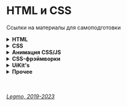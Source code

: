 <h1>HTML и CSS</h1>

Ссылки на материалы для самоподготовки
<br>

[//]: # (HTML)
<details><summary><b>HTML</b></summary><p>

- [schoolsw3.com — HTML Самоучитель](https://www.schoolsw3.com/html/html_form_attributes.php)
- [html5book.ru — HTML и HTML5](https://html5book.ru/html-html5/)
- [Estelle Weyl, Rachel Andrew, Jhey Tompkins — Учим HTML5](https://hcdev-ru.pages.dev/learn/html5/)
- [itchief.ru — Подробное руководство по HTML и CSS](https://itchief.ru/html-and-css/)
- [MDN — Основы HTML](https://developer.mozilla.org/ru/docs/Learn/Getting_started_with_the_web/HTML_basics)
- [Дока — HTLM](https://doka.guide/html/)
- [html5css.ru — HTML с нуля. HTML учебник для начинающих и чайников](https://html5css.ru/html/default.php)
- [w3schools.com — HTML Tutorial (en)](https://www.w3schools.com/html/default.asp)
- [html5beginner — Уроки по HTML/CSS/JavaScript/PHP для начинающих (w3schools.com на русском)](https://html5beginner.github.io/)

<br></p>
</details>

[//]: # (CSS)
<details><summary><b>CSS</b></summary><p>

[//]: # (Общее)
- <details><summary><b>Общее</b></summary><p>

  - [hcdev-ru — Учим CSS3](https://hcdev-ru.pages.dev/learn/css3/)
  - [html5book.ru — CSS и CSS3](https://html5book.ru/css-css3/)
  - [MDN — Основы CSS](https://developer.mozilla.org/ru/docs/Learn/Getting_started_with_the_web/CSS_basics)
  - [itchief.ru — Подробное руководство по HTML и CSS](https://itchief.ru/html-and-css/)
  - [Дока — CSS](https://doka.guide/css/)
  - [MDN — Css селекторы ](https://developer.mozilla.org/ru/docs/Web/CSS/CSS_Selectors)
  - [w3schools.com — CSS Tutorial (en)](https://www.w3schools.com/css/default.asp)

  <br></p>
  </details>

[//]: # (Что нового?)
- <details><summary><b>Что нового?</b></summary><p>

  - Примеры «новых» возможностей на осень 2023:
    - Контейнерные запросы (`@container`, `container queries`)
      - стилизовать элементы в зависимости от размера их родительского контейнера.
    - Запросы стиля (`style queries`)
      - если у родителя есть аттрибут `style = "someStyle"`, примени такие-то правила
    - Псевдокласс `:has` 
      - стилизовать элементы с учетом наличия у них определенного потомка
    - Директива `@apply` 
      - переиспользовать набор стилей, определенных в классе. Примени к `.redButton` все стили от `.defaultElement`
    - Свойство `color-adjust` 
      - корректировать цвета элемента с учетом фонового цвета. Гарантирует четкое отображение текста поверх фоновой картикни или цвета
    - Микросинтаксис `:nth-of`
      - продвинутая вресия псевдокласса `:nth-child`
    - `Text-wrap: balance` 
      - сбалансированный перенос текста для заголовков
    - `Initial-letter` 
      - стилизация первой буквы текста (работает в свзяке с `:first-letter`)
    - Динамические единицы измерения области просмотра (`viewport`) 
      - учитывает например, автоматически скрываемые навигационные панели на мобильных.
      - `svh` и `svw` — наименьший активный размер области просмотра;
      - `lvh` и `lvw` — наибольший активный размер области просмотра;
      - `dvh` и `dvw` — динмамические. Автоматически получают новые значения при отображении/скрытии дополнительных браузерных панелей (поиск, панель управления...)
    - Цветовые пространства с широкой гаммой 
      - можно использовать новые цвета (sRGB, Display-p3, A98-RGB,, Rec202, ProPhoto). Раньше были только RGB, RGBa, HEX, HSL и HWB.
    - Функция `Color-mix()` 
      - получение цвета смешиванием значений двух исходных цветов. Напрмиер можно «высветлять» цвет не делая его прозрачным
    - Вложенность селекторов (`nesting`)
      - вкладывать селекторы друг в друга, как в SASS
    - Каскадные слои (`cascade layers`)
      - можно гибко управлять приоритетом стилей
    - Стили с ограниченной областью видимости (`scoped styles`)
      - создавать пространства имен CSS
    - Тригонометрические функции
    - Индивидуальные свойства трансформации
      - функции в правиле `transform` можно задавать по отдельности, не надо каждый раз повторять все (translateX, rotate, scale) 
    - HTML-аттрибут `Popover`
      - превращает лемент во сплывающее окно. Избалет от необходимости писать ему z-index, логику кнопки зактрытия и т.д. 
    - Позиционирование якоря (`anchor positioning`)
      - позицинирование всплывающих оконо относительно желемнта, над которым они появились
    - `Selectmenu`
      - различный фишки для создания удобных выпадающих меню
    - Дискретные свойства переходов
      - возможность анимирования дискретных свойств, таких как `z-index` и `display`.
    - Анимации, управляемые прокруткой (`scroll-driven animations`)
      - при скролле контейнерв вверх и вниз, анимация проигрывается вперед и назад (эффектом параллакса и т.д.)
    - Переходы отображения (`view transitions`)
      - модифицировать DOM за один шаг путем создания перехода между двумя состояниями

  - **Ссылки**
    - [Habr — Новинки CSS и UI: I/O 2023](https://habr.com/ru/articles/741914)
    - [Medium — Обзор функциональностей CSS, которые появились в 2022 году](https://medium.com/nuances-of-programming/%D0%BE%D0%B1%D0%B7%D0%BE%D1%80-%D1%84%D1%83%D0%BD%D0%BA%D1%86%D0%B8%D0%BE%D0%BD%D0%B0%D0%BB%D1%8C%D0%BD%D0%BE%D1%81%D1%82%D0%B5%D0%B9-css-%D0%BA%D0%BE%D1%82%D0%BE%D1%80%D1%8B%D0%B5-%D0%BF%D0%BE%D1%8F%D0%B2%D0%B8%D0%BB%D0%B8%D1%81%D1%8C-%D0%B2-2022-%D0%B3%D0%BE%D0%B4%D1%83-9b754380e700)

    <br></p>
    </details>

[//]: # (Grid)
- <details><summary><b>Grid</b></summary><p>

  - [Habr — Полное визуальное руководство/шпаргалка по CSS Grid](https://habr.com/ru/company/macloud/blog/564182/)
  - [Дока — Гайд по Grid](https://doka.guide/css/grid-guide/)
  - [hcdev-ru — Grid](https://hcdev-ru.pages.dev/learn/grid/)

  <br></p>
  </details>

[//]: # (Flexbox)
- <details><summary><b>Flexbox</b></summary><p>
  
  - [Habr — Полное руководство по Flexbox](https://habr.com/ru/articles/467049/)
  - [Дока — Гайд по Flexbox](https://doka.guide/css/flexbox-guide/?ysclid=lpqk079mmj22424324)
  - [hcdev-ru — Flexbox](https://hcdev-ru.pages.dev/learn/flex/)
  - [webref.ru — Визуальное руководство по свойствам flexbox](https://webref.ru/layout/visual-guide-flexbox/usage)
  - [webref.ru — Руководство по флексбоксам](https://webref.ru/layout/flexbox-tutorial)

  <br></p>
  </details>

[//]: # (Отдельные темы)
- <details><summary><b>Отдельные темы</b></summary><p>

  - [Дока — Контекст наложения](https://doka.guide/css/stacking-context/)
  - [Дока — Специфичность](https://doka.guide/css/specificity/)
  - [Дока — Принцип каскада](https://doka.guide/css/cascade/)
  - [Дока — Наследование](https://doka.guide/css/inheritance/)
  - [Дока — Блочная модель](https://doka.guide/css/box-model/)
  - [Дока — Единицы измерения](https://doka.guide/css/numeric-types)
  - [Дока — Вендорные префиксы](https://doka.guide/css/vendor-prefixes)
  - [Дока — Псевдоэлементы](https://doka.guide/css/pseudoelements)
  - [Дока — Псевдоклассы](https://doka.guide/css/pseudoclasses)
  - [Дока — Кастомные свойства](https://doka.guide/css/custom-properties/)
  - [Дока — Свойство inset](https://doka.guide/css/inset/)
  - [Дока — Свойство image-set()](https://doka.guide/css/image-set/)
  - [Дока — HTML-тэг `<picture>`](https://doka.guide/html/picture/)
  - [html5book.ru — CSS3-фильтры](https://html5book.ru/css3-filtry/)
  - [html5book.ru — Объединение и смешивание слоев](https://html5book.ru/obedinenie-i-smeshivanije-sloev/)
  - [Habr — Методы скрытия элементов веб-страниц (2020)](https://habr.com/ru/companies/ruvds/articles/485640/)
  - [shpargalkablog.ru — Перенос слов в CSS](http://shpargalkablog.ru/2013/02/word-wrap.html)
  - [Дока — Блок по центру экрана](https://doka.guide/recipes/center/?ysclid=lpqsutznis953455996)
  - [learn.javascript.ru — Центрирование горизонтальное и вертикальное](https://learn.javascript.ru/css-center)
  - **Поток и свойство «float»**
    - [Дока — Поток документа](https://doka.guide/html/flow)
    - [habr — Подробно о свойстве float](https://habr.com/ru/articles/142486/)
    - [Дока — Float](https://doka.guide/css/float)
    - [learn.javascript.ru — float](https://learn.javascript.ru/float)
    - [designformasters.info — CSS Float в теории и на практике (WebArchive)](https://web.archive.org/web/20101127115023/http://designformasters.info/posts/css-float-theory-and-practice/)
    - [css-tricks.ru — Всё о свойстве floats](http://www.css-tricks.ru/articles/Details/AllAboutFloats)
    - [css-tricks.com — All about floats](https://css-tricks.com/all-about-floats/)

  <br></p>
  </details>

<br></p>
</details>

[//]: # (Анимация CSS/JS)
<details><summary><b>Анимация CSS/JS</b></summary><p>

- CSS-анимация
  - [webref.ru — CSS-анимация для начинающих](https://webref.ru/layout/cssanimation101)
  - [Дока — CSS-анимация](https://doka.guide/css/animation/)
  - [hcdev.ru— CSS-анимация](https://hcdev.ru/learn/css3/animations/)
- JS-анимация
  - [learn.javascript.ru — JavaScript-анимации](https://learn.javascript.ru/js-animation)
  - [Skillbox — Как создать анимацию в JavaScript за 30 минут](https://skillbox.ru/media/code/kak_sozdat_animatsiyu_v_javascript_za_30_minut/?ysclid=lpqkb0tgtt164953922)
  - [codelab.pro — Подробное руководство про анимацию в JavaScript](https://codelab.pro/podrobnoe-rukovodstvo-pro-animacziyu-v-javascript/?ysclid=lpqkb2t378674522801)
  - 
  - [MDN — Canvas API](https://developer.mozilla.org/ru/docs/Web/API/Canvas_API)
  - [metanit.com — Canvas API](https://metanit.com/web/javascript/21.1.php)
  - [metanit.com — Введение в WebGL](https://metanit.com/web/webgl/1.1.php)
  - [webformyself.com — Использование GSAP 3 для веб-анимации](https://webformyself.com/ispolzovanie-gsap-3-dlya-veb-animacii)
  - [threejs.org — Three JS. Официальная документация](https://threejs.org/manual/#ru/fundamentals)

<br></p>
</details>

[//]: # (CSS-фрэймворки)
<details><summary><b>CSS-фрэймворки</b></summary><p>

- [v2.tailwindcss.ru — Документация по Tailwind CSS](https://v2.tailwindcss.ru/docs/installation/)
- [bootstrap5.ru — Документация по Bootstrap](https://bootstrap5.ru/docs/getting-started/introduction)
- 
<br></p>
</details>

[//]: # (UiKit's)
<details><summary><b>UiKit's</b></summary><p>

- [MaterialUI — англйиская документация (оф.)](https://mui.com/)
- [MaterialUI — русская документация (неоф.)](https://mui-ru.artyom.me/material-ui/getting-started/overview/)
- [Ant Design — англйиская документация (оф.)](https://ant.design/)

<br></p>
</details>


[//]: # (Прочее)
<details><summary><b>Прочее</b></summary><p>

- [Legmo — Некоторые вопросы по вёрстке для собеседования frontend](https://github.com/Legmo/notes/blob/master/Pages/JobSearch/HtmlCssQuestions.md)
- [BEM — официальная документация](https://ru.bem.info/methodology/quick-start/)
- [MDN — CSS-переменные](https://developer.mozilla.org/ru/docs/Web/CSS/Using_CSS_custom_properties)
- [SASS — Документация на русском](https://sass-scss.ru/?ysclid=lpqm4hl0m7451762557)
- [LESS — Введение в LESS](https://tokmakov.msk.ru/articles/item/5)
- [Habr — Краткий обзор отличий LESS от SASS (2011)](https://habr.com/ru/articles/130886/)
- [html5book.ru — Веб-типографика](https://html5book.ru/web-topography/)

<br></p>
</details>


<br>
<br>

*[Legmo, 2019-2023](https://github.com/Legmo/notes/)*
